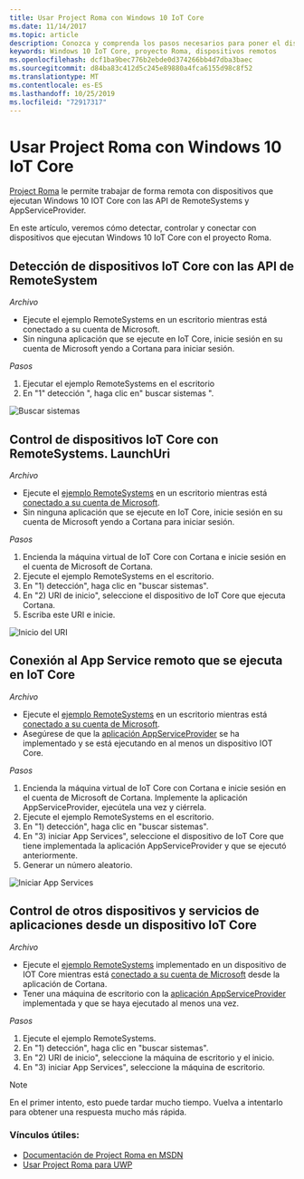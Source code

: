 ```yaml
---
title: Usar Project Roma con Windows 10 IoT Core
ms.date: 11/14/2017
ms.topic: article
description: Conozca y comprenda los pasos necesarios para poner el dispositivo de Windows IoT en el mercado.
keywords: Windows 10 IoT Core, proyecto Roma, dispositivos remotos
ms.openlocfilehash: dcf1ba9bec776b2ebde0d374266bb4d7dba3baec
ms.sourcegitcommit: d84ba83c412d5c245e89880a4fca6155d98c8f52
ms.translationtype: MT
ms.contentlocale: es-ES
ms.lasthandoff: 10/25/2019
ms.locfileid: "72917317"
---
```

# <a name="using-project-rome-with-windows-10-iot-core"></a>Usar Project Roma con Windows 10 IoT Core 
 
[Project Roma](https://developer.microsoft.com/en-us/windows/project-rome) le permite trabajar de forma remota con dispositivos que ejecutan Windows 10 IOT Core con las API de RemoteSystems y AppServiceProvider. 
 
En este artículo, veremos cómo detectar, controlar y conectar con dispositivos que ejecutan Windows 10 IoT Core con el proyecto Roma.  
 
## <a name="discovering-iot-core-devices-with-the-remotesystem-apis"></a>Detección de dispositivos IoT Core con las API de RemoteSystem 
 
_Archivo_
* Ejecute el ejemplo RemoteSystems en un escritorio mientras está conectado a su cuenta de Microsoft.  
* Sin ninguna aplicación que se ejecute en IoT Core, inicie sesión en su cuenta de Microsoft yendo a Cortana para iniciar sesión. 
 
_Pasos_
1. Ejecutar el ejemplo RemoteSystems en el escritorio 
2. En "1" detección ", haga clic en" buscar sistemas ". 

![Buscar sistemas](../media/ProjectRome/SearchForSystems.gif)
 
## <a name="control-iot-core-devices-with-remotesystemslaunchuri"></a>Control de dispositivos IoT Core con RemoteSystems. LaunchUri 
 
_Archivo_
* Ejecute el [ejemplo RemoteSystems](https://github.com/Microsoft/Windows-universal-samples/tree/dev/Samples/RemoteSystems) en un escritorio mientras está [conectado a su cuenta de Microsoft](https://github.com/Microsoft/Windows-universal-samples/tree/master/Samples/WebAccountManagement).
* Sin ninguna aplicación que se ejecute en IoT Core, inicie sesión en su cuenta de Microsoft yendo a Cortana para iniciar sesión. 
 
_Pasos_
1. Encienda la máquina virtual de IoT Core con Cortana e inicie sesión en el cuenta de Microsoft de Cortana. 
2. Ejecute el ejemplo RemoteSystems en el escritorio. 
3. En "1) detección", haga clic en "buscar sistemas". 
4. En "2) URI de inicio", seleccione el dispositivo de IoT Core que ejecuta Cortana. 
5. Escriba este URI e inicie. 

![Inicio del URI](../media/ProjectRome/LaunchURI.gif)

## <a name="connecting-to-the-remote-app-service-running-on-iot-core"></a>Conexión al App Service remoto que se ejecuta en IoT Core 
_Archivo_
* Ejecute el [ejemplo RemoteSystems](https://github.com/Microsoft/Windows-universal-samples/tree/dev/Samples/RemoteSystems) en un escritorio mientras está [conectado a su cuenta de Microsoft](https://github.com/Microsoft/Windows-universal-samples/tree/master/Samples/WebAccountManagement). 
* Asegúrese de que la [aplicación AppServiceProvider](https://github.com/Microsoft/Windows-universal-samples/tree/dev/Samples/AppServices) se ha implementado y se está ejecutando en al menos un dispositivo IOT Core. 
 
_Pasos_
1. Encienda la máquina virtual de IoT Core con Cortana e inicie sesión en el cuenta de Microsoft de Cortana. Implemente la aplicación AppServiceProvider, ejecútela una vez y ciérrela. 
2. Ejecute el ejemplo RemoteSystems en el escritorio. 
3. En "1) detección", haga clic en "buscar sistemas". 
4. En "3) iniciar App Services", seleccione el dispositivo de IoT Core que tiene implementada la aplicación AppServiceProvider y que se ejecutó anteriormente. 
5. Generar un número aleatorio.  

![Iniciar App Services](../media/ProjectRome/LaunchAppServices.gif)
 
## <a name="controlling-other-devices-and-app-services-from-an-iot-core-device"></a>Control de otros dispositivos y servicios de aplicaciones desde un dispositivo IoT Core 

_Archivo_
* Ejecute el [ejemplo RemoteSystems](https://github.com/Microsoft/Windows-universal-samples/tree/dev/Samples/RemoteSystems) implementado en un dispositivo de IOT Core mientras está [conectado a su cuenta de Microsoft](https://github.com/Microsoft/Windows-universal-samples/tree/master/Samples/WebAccountManagement) desde la aplicación de Cortana. 
* Tener una máquina de escritorio con la [aplicación AppServiceProvider](https://github.com/Microsoft/Windows-universal-samples/tree/dev/Samples/AppServices) implementada y que se haya ejecutado al menos una vez. 
 
_Pasos_
1. Ejecute el ejemplo RemoteSystems. 
2. En "1) detección", haga clic en "buscar sistemas". 
3. En "2) URI de inicio", seleccione la máquina de escritorio y el inicio. 
4. En "3) iniciar App Services", seleccione la máquina de escritorio.  
 
> [!NOTE] 
> En el primer intento, esto puede tardar mucho tiempo. Vuelva a intentarlo para obtener una respuesta mucho más rápida. 
 
### <a name="helpful-links"></a>Vínculos útiles: 
* [Documentación de Project Roma en MSDN](https://developer.microsoft.com/en-us/windows/project-rome )
* [Usar Project Roma para UWP](https://docs.microsoft.com/windows/uwp/launch-resume/connected-apps-and-devices )
 
